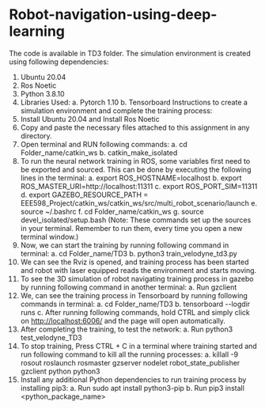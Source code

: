 # Robot-navigation-using-deep-learning

The code is available in TD3 folder.
The simulation environment is created using following dependencies:
1. Ubuntu 20.04
2. Ros Noetic
3. Python 3.8.10
4. Libraries Used:
a. Pytorch 1.10
b. Tensorboard
Instructions to create a simulation environment and complete the training process:
1. Install Ubuntu 20.04 and Install Ros Noetic
2. Copy and paste the necessary files attached to this assignment in any directory.
3. Open terminal and RUN following commands:
a. cd Folder_name/catkin_ws
b. catkin_make_isolated
4. To run the neural network training in ROS, some variables first need to be exported and sourced. This can be done by executing the following lines in the terminal:
a. export ROS_HOSTNAME=localhost
b. export ROS_MASTER_URI=http://localhost:11311
c. export ROS_PORT_SIM=11311
d. export GAZEBO_RESOURCE_PATH = EEE598_Project/catkin_ws/catkin_ws/src/multi_robot_scenario/launch
e. source ~/.bashrc
f. cd Folder_name/catkin_ws
g. source devel_isolated/setup.bash
(Note: These commands set up the sources in your terminal. Remember to run them, every time you open a new terminal window.)
5. Now, we can start the training by running following command in terminal:
a. cd Folder_name/TD3
b. python3 train_velodyne_td3.py
6. We can see the Rviz is opened, and training process has been started and robot with laser equipped reads the environment and starts moving.
7. To see the 3D simulation of robot navigating training process in gazebo by running following command in another terminal:
a. Run gzclient
8. We, can see the training process in Tensorboard by running following commands in terminal:
a. cd Folder_name/TD3
b. tensorboard --logdir runs
c. After running following commands, hold CTRL and simply click on <http://localhost:6006/> and the page will open automatically.
9. After completing the training, to test the network:
a. Run python3 test_velodyne_TD3
10. To stop training, Press CTRL + C in a terminal where training started and run following command to kill all the running processes:
a. killall -9 rosout roslaunch rosmaster gzserver nodelet robot_state_publisher gzclient python python3
11. Install any additional Python dependencies to run training process by installing pip3:
a. Run sudo apt install python3-pip
b. Run pip3 install <python_package_name>
